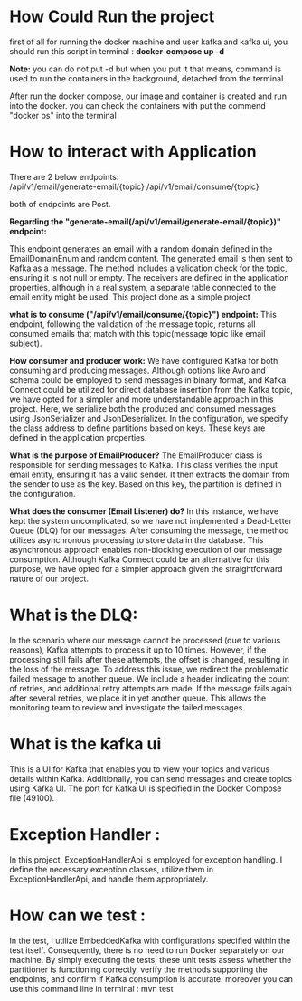 How Could Run the project
==========================
first of all for running the docker machine and user kafka and kafka ui, you should run this script in terminal :
**docker-compose up -d**

**Note:** you can do not put -d but when you put it that means, command is used to run the containers in the background,
detached from the terminal.

After run the docker compose, our image and container is created and run into the docker. you can check the containers with put the commend "docker ps" into the terminal

How to interact with Application
==================

There are 2 below endpoints:  
/api/v1/email/generate-email/{topic}
/api/v1/email/consume/{topic}

both of endpoints are Post.

**Regarding the "generate-email(/api/v1/email/generate-email/{topic})" endpoint:**

This endpoint generates an email with a random domain defined in the EmailDomainEnum and random content.
The generated email is then sent to Kafka as a message.
The method includes a validation check for the topic, ensuring it is not null or empty.
The receivers are defined in the application properties, although in a real system, a separate table connected to the email entity might be used.
This project done as a simple project

**what is to consume ("/api/v1/email/consume/{topic}") endpoint:**
This endpoint, following the validation of the message topic, returns all consumed emails that match with this topic(message topic like email subject).

**How consumer and producer work:**
We have configured Kafka for both consuming and producing messages.
Although options like Avro and schema could be employed to send messages in binary format, and Kafka Connect could be utilized for direct database insertion from the Kafka topic, we have opted for a simpler and more understandable approach in this project.
Here, we serialize both the produced and consumed messages using JsonSerializer and JsonDeserializer.
In the configuration, we specify the class address to define partitions based on keys. These keys are defined in the application properties.

**What is the purpose of EmailProducer?**
The EmailProducer class is responsible for sending messages to Kafka. This class verifies the input email entity, ensuring it has a valid sender. It then extracts the domain from the sender to use as the key. Based on this key, the partition is defined in the configuration.


**What does the consumer (Email Listener) do?**
In this instance, we have kept the system uncomplicated, so we have not implemented a Dead-Letter Queue (DLQ) for our messages. After consuming the message, the method utilizes asynchronous processing to store data in the database. This asynchronous approach enables non-blocking execution of our message consumption. Although Kafka Connect could be an alternative for this purpose, we have opted for a simpler approach given the straightforward nature of our project.

What is the DLQ: 
=============
In the scenario where our message cannot be processed (due to various reasons), Kafka attempts to process it up to 10 times. However, if the processing still fails after these attempts, the offset is changed, resulting in the loss of the message.
To address this issue, we redirect the problematic failed message to another queue. We include a header indicating the count of retries, and additional retry attempts are made. If the message fails again after several retries, we place it in yet another queue. This allows the monitoring team to review and investigate the failed messages.

What is the kafka ui
=====
This is a UI for Kafka that enables you to view your topics and various details within Kafka. Additionally, you can send messages and create topics using Kafka UI. The port for Kafka UI is specified in the Docker Compose file (49100).

Exception Handler : 
=======
In this project, ExceptionHandlerApi is employed for exception handling. I define the necessary exception classes, utilize them in ExceptionHandlerApi, and handle them appropriately.

How can we test : 
===============
In the test, I utilize EmbeddedKafka with configurations specified within the test itself. Consequently, there is no need to run Docker separately on our machine. By simply executing the tests, these unit tests assess whether the partitioner is functioning correctly, verify the methods supporting the endpoints, and confirm if Kafka consumption is accurate.
moreover you can use this command line in terminal : mvn test

